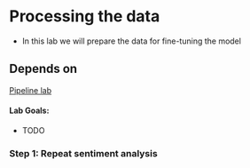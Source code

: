 # Processing the data

* In this lab we will prepare the data for fine-tuning the model

## Depends on

[Pipeline lab](../06-Pipeline/README.md)
#### Lab Goals:

* TODO


### Step 1: Repeat sentiment analysis
